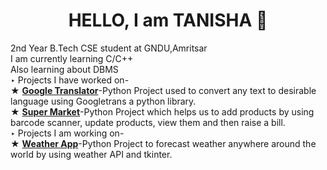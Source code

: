 <h1 align="center">HELLO, I am TANISHA 💎</h1>





2nd Year B.Tech CSE student at GNDU,Amritsar <br />
I am currently learning C/C++ <br />
Also learning about DBMS <br />
‣ Projects I have worked on- <br />
   ★ [**Google Translator**](https://github.com/TanishaSharma25/Google-Translator)-Python Project used to convert any text to desirable language using Googletrans a python library. <br />
   ★ [**Super Market**](https://github.com/TanishaSharma25/Super-Market)-Python Project which helps us to add products by using barcode scanner, update products, view them and then raise a bill. <br />
‣ Projects I am working on- <br />
   ★ [**Weather App**](https://github.com/TanishaSharma25/Weather-App)-Python Project to forecast weather anywhere around the world by using weather API and tkinter. <br />


